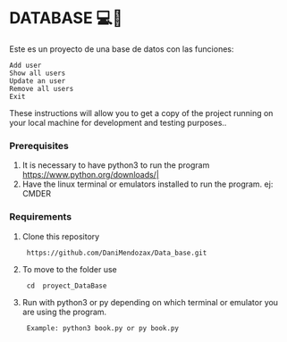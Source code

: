 # DATABASE 💻📁

Este es un proyecto de una base de datos con las funciones:

	Add user 
	Show all users
	Update an user
	Remove all users
	Exit 

These instructions will allow you to get a copy of the project running on your local machine for development and testing purposes..

### Prerequisites
1. It is necessary to have python3 to run the program https://www.python.org/downloads/|
2. Have the linux terminal or emulators installed to run the program.
ej: CMDER

### Requirements
1. Clone this repository

		https://github.com/DaniMendozax/Data_base.git

2. To move to the folder use

		cd  proyect_DataBase

3. Run with python3 or py depending on which terminal or emulator you are using the program.

		Example: python3 book.py or py book.py


